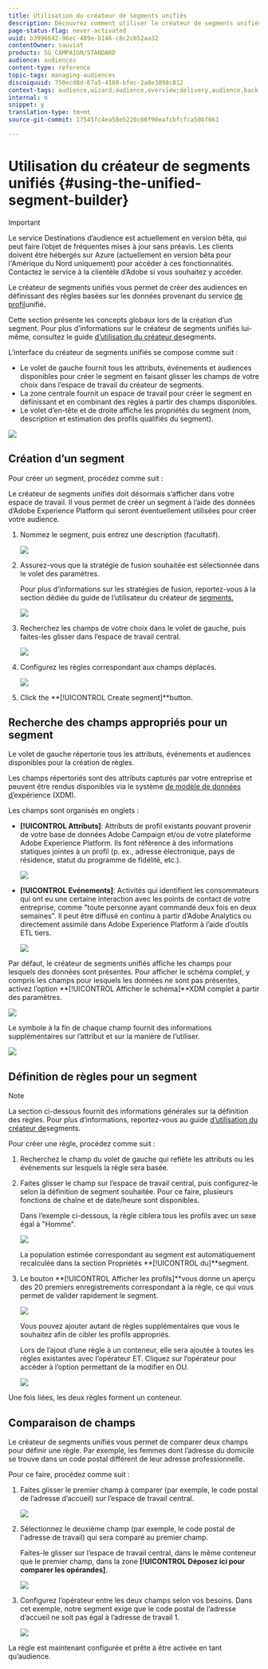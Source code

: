 ```yaml
---
title: Utilisation du créateur de segments unifiés
description: Découvrez comment utiliser le créateur de segments unifiés pour créer des audiences.
page-status-flag: never-activated
uuid: b3996642-96ec-489e-b146-c8c2cb52aa32
contentOwner: sauviat
products: SG_CAMPAIGN/STANDARD
audience: audiences
content-type: reference
topic-tags: managing-audiences
discoiquuid: 750ecd8d-67a5-4180-bfec-2a8e3098c812
context-tags: audience,wizard;audience,overview;delivery,audience,back
internal: n
snippet: y
translation-type: tm+mt
source-git-commit: 17545fc4ea58e5220c66f90eafcbfcfca50bf661

---
```



# Utilisation du créateur de segments unifiés {#using-the-unified-segment-builder}

>[!IMPORTANT]
>
>Le service Destinations d’audience est actuellement en version bêta, qui peut faire l’objet de fréquentes mises à jour sans préavis. Les clients doivent être hébergés sur Azure (actuellement en version bêta pour l&#39;Amérique du Nord uniquement) pour accéder à ces fonctionnalités. Contactez le service à la clientèle d’Adobe si vous souhaitez y accéder.

Le créateur de segments unifiés vous permet de créer des audiences en définissant des règles basées sur les données provenant du service [de profil](https://www.adobe.io/apis/experienceplatform/home/profile-identity-segmentation.html)unifié.

Cette section présente les concepts globaux lors de la création d’un segment. Pour plus d’informations sur le créateur de segments unifiés lui-même, consultez le guide [d’utilisation du créateur de](https://www.adobe.io/apis/experienceplatform/home/profile-identity-segmentation/profile-identity-segmentation-services.html#!api-specification/markdown/narrative/technical_overview/segmentation/segment-builder-guide.md)segments.

L’interface du créateur de segments unifiés se compose comme suit :

* Le volet de gauche fournit tous les attributs, événements et audiences disponibles pour créer le segment en faisant glisser les champs de votre choix dans l’espace de travail du créateur de segments.
* La zone centrale fournit un espace de travail pour créer le segment en définissant et en combinant des règles à partir des champs disponibles.
* Le volet d’en-tête et de droite affiche les propriétés du segment (nom, description et estimation des profils qualifiés du segment).

![](assets/aep_audiences_interface.png)

## Création d’un segment

Pour créer un segment, procédez comme suit :

Le créateur de segments unifiés doit désormais s’afficher dans votre espace de travail. Il vous permet de créer un segment à l’aide des données d’Adobe Experience Platform qui seront éventuellement utilisées pour créer votre audience.

1. Nommez le segment, puis entrez une description (facultatif).

   ![](assets/aep_audiences_creation_edit_name.png)

1. Assurez-vous que la stratégie de fusion souhaitée est sélectionnée dans le volet des paramètres.

   Pour plus d’informations sur les stratégies de fusion, reportez-vous à la section dédiée du guide de l’utilisateur du créateur de [segments.](https://www.adobe.io/apis/experienceplatform/home/profile-identity-segmentation/profile-identity-segmentation-services.html#!api-specification/markdown/narrative/technical_overview/segmentation/segment-builder-guide.md)

   ![](assets/aep_audiences_mergepolicy.png)

1. Recherchez les champs de votre choix dans le volet de gauche, puis faites-les glisser dans l’espace de travail central.

   ![](assets/aep_audiences_dragfield.png)

1. Configurez les règles correspondant aux champs déplacés.

   ![](assets/aep_audiences_configure_rules.png)

1. Click the **[!UICONTROL Create segment]**button.

## Recherche des champs appropriés pour un segment

Le volet de gauche répertorie tous les attributs, événements et audiences disponibles pour la création de règles.

Les champs répertoriés sont des attributs capturés par votre entreprise et peuvent être rendus disponibles via le système [de modèle de données d’](https://www.adobe.io/apis/experienceplatform/home/xdm.html)expérience (XDM).

Les champs sont organisés en onglets :

* **[!UICONTROL Attributs]**: Attributs de profil existants pouvant provenir de votre base de données Adobe Campaign et/ou de votre plateforme Adobe Experience Platform. Ils font référence à des informations statiques jointes à un profil (p. ex., adresse électronique, pays de résidence, statut du programme de fidélité, etc.).

   ![](assets/aep_audiences_attributestab.png)

* **[!UICONTROL Evénements]**: Activités qui identifient les consommateurs qui ont eu une certaine interaction avec les points de contact de votre entreprise, comme &quot;toute personne ayant commandé deux fois en deux semaines&quot;. Il peut être diffusé en continu à partir d’Adobe Analytics ou directement assimilé dans Adobe Experience Platform à l’aide d’outils ETL tiers.

   ![](assets/aep_audiences_eventstab.png)

Par défaut, le créateur de segments unifiés affiche les champs pour lesquels des données sont présentes. Pour afficher le schéma complet, y compris les champs pour lesquels les données ne sont pas présentes, activez l’option **[!UICONTROL Afficher le schéma]**XDM complet à partir des paramètres.

![](assets/aep_audiences_populatedfields.png)

Le symbole à la fin de chaque champ fournit des informations supplémentaires sur l’attribut et sur la manière de l’utiliser.

![](assets/aep_audiences_isymbol.png)

## Définition de règles pour un segment

>[!NOTE]
>
>La section ci-dessous fournit des informations générales sur la définition des règles. Pour plus d’informations, reportez-vous au guide [d’utilisation du créateur de](https://www.adobe.io/apis/experienceplatform/home/profile-identity-segmentation/profile-identity-segmentation-services.html#!api-specification/markdown/narrative/technical_overview/segmentation/segment-builder-guide.md)segments.

Pour créer une règle, procédez comme suit :

1. Recherchez le champ du volet de gauche qui reflète les attributs ou les événements sur lesquels la règle sera basée.

1. Faites glisser le champ sur l’espace de travail central, puis configurez-le selon la définition de segment souhaitée. Pour ce faire, plusieurs fonctions de chaîne et de date/heure sont disponibles.

   Dans l’exemple ci-dessous, la règle ciblera tous les profils avec un sexe égal à &quot;Homme&quot;.

   ![](assets/aep_audiences_malegender.png)

   La population estimée correspondant au segment est automatiquement recalculée dans la section Propriétés **[!UICONTROL du]**segment.

1. Le bouton **[!UICONTROL Afficher les profils]**vous donne un aperçu des 20 premiers enregistrements correspondant à la règle, ce qui vous permet de valider rapidement le segment.

   ![](assets/aep_audiences_samplepreview.png)

   Vous pouvez ajouter autant de règles supplémentaires que vous le souhaitez afin de cibler les profils appropriés.

   Lors de l’ajout d’une règle à un conteneur, elle sera ajoutée à toutes les règles existantes avec l’opérateur ET. Cliquez sur l’opérateur pour accéder à l’option permettant de la modifier en OU.

   ![](assets/aep_audiences_andoperator.png)

Une fois liées, les deux règles forment un conteneur.

## Comparaison de champs

Le créateur de segments unifiés vous permet de comparer deux champs pour définir une règle. Par exemple, les femmes dont l’adresse du domicile se trouve dans un code postal différent de leur adresse professionnelle.

Pour ce faire, procédez comme suit :

1. Faites glisser le premier champ à comparer (par exemple, le code postal de l’adresse d’accueil) sur l’espace de travail central.

   ![](assets/aep_audiences_comparing_1.png)

1. Sélectionnez le deuxième champ (par exemple, le code postal de l&#39;adresse de travail) qui sera comparé au premier champ.

   Faites-le glisser sur l’espace de travail central, dans le même conteneur que le premier champ, dans la zone **[!UICONTROL Déposez ici pour comparer les opérandes]**.

   ![](assets/aep_audiences_comparing_2.png)

1. Configurez l’opérateur entre les deux champs selon vos besoins. Dans cet exemple, notre segment exige que le code postal de l’adresse d’accueil ne soit pas égal à l’adresse de travail 1.

   ![](assets/aep_audiences_comparing_3.png)

La règle est maintenant configurée et prête à être activée en tant qu’audience.
